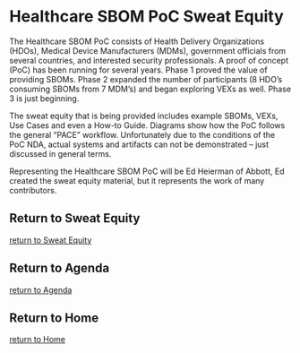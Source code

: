 # Healthcare SBOM PoC Sweat Equity

The Healthcare SBOM PoC consists of Health Delivery Organizations (HDOs),
Medical Device Manufacturers (MDMs), government officials
from several countries, and interested security professionals.
A proof of concept (PoC) has been running for several years.
Phase 1 proved the value of providing SBOMs.
Phase 2 expanded the number of participants
(8 HDO’s consuming SBOMs from 7 MDM’s)
and began exploring VEXs as well.
Phase 3 is just beginning.

The sweat equity that is being provided includes example
SBOMs, VEXs, Use Cases and even a How-to Guide.
Diagrams show how the PoC follows the general “PACE” workflow.
Unfortunately due to the conditions of the PoC NDA,
actual systems and artifacts can not be demonstrated –
just discussed in general terms.

Representing the Healthcare SBOM PoC will be Ed Heierman of Abbott,
Ed created the sweat equity material, but it represents the work of many
contributors.


## Return to Sweat Equity
[return to Sweat Equity](../../SweatEquity)

## Return to Agenda
[return to Agenda](../../Agenda)

## Return to Home
[return to Home](../../index.md)
